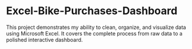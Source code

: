 # Excel-Bike-Purchases-Dashboard
This project demonstrates my ability to clean, organize, and visualize data using Microsoft Excel. It covers the complete process from raw data to a polished interactive dashboard.

